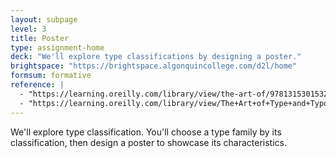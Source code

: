 ```yaml
---
layout: subpage
level: 3
title: Poster
type: assignment-home
deck: "We'll explore type classifications by designing a poster."
brightspace: "https://brightspace.algonquincollege.com/d2l/home"
formsum: formative
reference: |
  - "https://learning.oreilly.com/library/view/the-art-of/9781315301532/xhtml/14_Chapter08.xhtml"
  - "https://learning.oreilly.com/library/view/The+Art+of+Type+and+Typography/9781315301532/xhtml/08_Chapter02.xhtml"
---
```

We'll explore type classification. You'll choose a type family by its classification, then design a poster to showcase its characteristics.